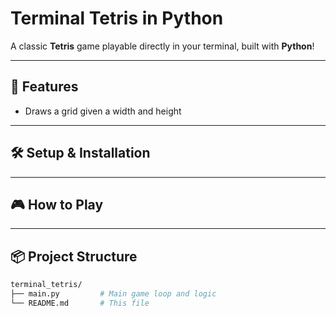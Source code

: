 # Terminal Tetris in Python

A classic **Tetris** game playable directly in your terminal, built with **Python**!

---

## 🚀 Features
- Draws a grid given a width and height

---

## 🛠️ Setup & Installation

---

## 🎮 How to Play

---

## 📦 Project Structure
```bash
terminal_tetris/
├── main.py         # Main game loop and logic
└── README.md       # This file
